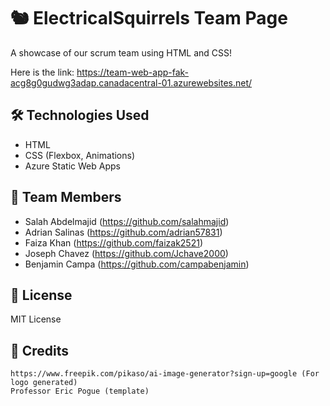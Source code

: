 # 🐿️ ElectricalSquirrels Team Page

A showcase of our scrum team using HTML and CSS!

Here is the link: https://team-web-app-fak-acg8g0gudwg3adap.canadacentral-01.azurewebsites.net/
 
## 🛠️ Technologies Used
- HTML
- CSS (Flexbox, Animations)
- Azure Static Web Apps

## 👥 Team Members
- Salah Abdelmajid (https://github.com/salahmajid)
- Adrian Salinas (https://github.com/adrian57831) 
- Faiza Khan (https://github.com/faizak2521)
- Joseph Chavez (https://github.com/Jchave2000)
- Benjamin Campa (https://github.com/campabenjamin)

## 📝 License
MIT License

##  📃 Credits
    https://www.freepik.com/pikaso/ai-image-generator?sign-up=google (For logo generated)
    Professor Eric Pogue (template)
